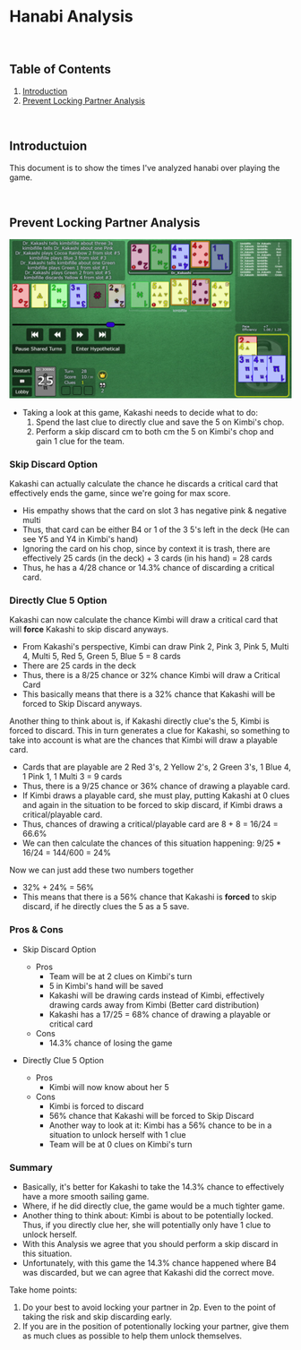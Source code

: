 # Hanabi Analysis 

<br/>

## Table of Contents
1. [Introduction](#introduction)
2. [Prevent Locking Partner Analysis ](#prevent-locking-partner-analysis)

<br/>

## Introductuion
This document is to show the times I've analyzed hanabi over playing the game. 

<br/>

## Prevent Locking Partner Analysis 
![2020-09-28_20-31-10](https://github.com/Dr-Kakashi/hanabi/blob/master/images/2-player/2020-09-28_20-31-10.png)

* Taking a look at this game, Kakashi needs to decide what to do:
  1. Spend the last clue to directly clue and save the 5 on Kimbi's chop.
  2. Perform a skip discard cm to both cm the 5 on Kimbi's chop and gain 1 clue for the team.

### Skip Discard Option
Kakashi can actually calculate the chance he discards a critical card that effectively ends the game, since we're going for max score.
* His empathy shows that the card on slot 3 has negative pink & negative multi
* Thus, that card can be either B4 or 1 of the 3 5's left in the deck (He can see Y5 and Y4 in Kimbi's hand)
* Ignoring the card on his chop, since by context it is trash, there are effectively 25 cards (in the deck) + 3 cards (in his hand) = 28 cards
* Thus, he has a 4/28 chance or 14.3% chance of discarding a critical card.

### Directly Clue 5 Option
Kakashi can now calculate the chance Kimbi will draw a critical card that will **force** Kakashi to skip discard anyways.
* From Kakashi's perspective, Kimbi can draw Pink 2, Pink 3, Pink 5, Multi 4, Multi 5, Red 5, Green 5, Blue 5 = 8 cards
* There are 25 cards in the deck
* Thus, there is a 8/25 chance or 32% chance Kimbi will draw a Critical Card
* This basically means that there is a 32% chance that Kakashi will be forced to Skip Discard anyways.

Another thing to think about is, if Kakashi directly clue's the 5, Kimbi is forced to discard.  This in turn generates a clue for Kakashi, so something to take into account is what are the chances that Kimbi will draw a playable card.
* Cards that are playable are 2 Red 3's, 2 Yellow 2's, 2 Green 3's, 1 Blue 4, 1 Pink 1, 1 Multi 3 = 9 cards
* Thus, there is a 9/25 chance or 36% chance of drawing a playable card.  
* If Kimbi draws a playable card, she must play, putting Kakashi at 0 clues and again in the situation to be forced to skip discard, if Kimbi draws a critical/playable card.
* Thus, chances of drawing a critical/playable card are 8 + 8 = 16/24 = 66.6%
* We can then calculate the chances of this situation happening: 9/25 * 16/24 = 144/600 = 24%

Now we can just add these two numbers together
* 32% + 24% = 56% 
* This means that there is a 56% chance that Kakashi is **forced** to skip discard, if he directly clues the 5 as a 5 save.

### Pros & Cons
* Skip Discard Option
  * Pros
    * Team will be at 2 clues on Kimbi's turn
    * 5 in Kimbi's hand will be saved
    * Kakashi will be drawing cards instead of Kimbi, effectively drawing cards away from Kimbi (Better card distribution)
    * Kakashi has a 17/25 = 68% chance of drawing a playable or critical card
  * Cons
    * 14.3% chance of losing the game 
  
* Directly Clue 5 Option
  * Pros
    * Kimbi will now know about her 5
  * Cons
    * Kimbi is forced to discard
    * 56% chance that Kakashi will be forced to Skip Discard
    * Another way to look at it: Kimbi has a 56% chance to be in a situation to unlock herself with 1 clue
    * Team will be at 0 clues on Kimbi's turn

### Summary 
* Basically, it's better for Kakashi to take the 14.3% chance to effectively have a more smooth sailing game.  
* Where, if he did directly clue, the game would be a much tighter game. 
* Another thing to think about: Kimbi is about to be potentially locked.  Thus, if you directly clue her, she will potentially only have 1 clue to unlock herself.
* With this Analysis we agree that you should perform a skip discard in this situation.
* Unfortunately, with this game the 14.3% chance happened where B4 was discarded, but we can agree that Kakashi did the correct move. 

Take home points:
1. Do your best to avoid locking your partner in 2p.  Even to the point of taking the risk and skip discarding early.
2. If you are in the position of potentionally locking your partner, give them as much clues as possible to help them unlock themselves. 

<br/>
